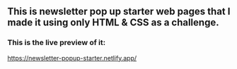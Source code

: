 ## This is newsletter pop up starter web pages that I made it using only HTML & CSS as a challenge.

### This is the live preview of it:
https://newsletter-popup-starter.netlify.app/
